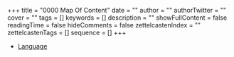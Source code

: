 +++
title = "0000 Map Of Content"
date = ""
author = ""
authorTwitter = ""
cover = ""
tags = []
keywords = []
description = ""
showFullContent = false
readingTime = false
hideComments = false
zettelcastenIndex = ""
zettelcastenTags = []
sequence = []
+++
* [Language](Language.md)
